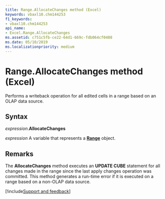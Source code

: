 ```yaml
---
title: Range.AllocateChanges method (Excel)
keywords: vbaxl10.chm144253
f1_keywords:
- vbaxl10.chm144253
api_name:
- Excel.Range.AllocateChanges
ms.assetid: c751c5fb-ce22-64d1-669c-fdb064cf0408
ms.date: 05/10/2019
ms.localizationpriority: medium
---
```



# Range.AllocateChanges method (Excel)

Performs a writeback operation for all edited cells in a range based on an OLAP data source.


## Syntax

_expression_.**AllocateChanges**

_expression_ A variable that represents a **[Range](Excel.Range(object).md)** object.


## Remarks

The **AllocateChanges** method executes an **UPDATE CUBE** statement for all changes made in the range since the last apply changes operation was committed. This method generates a run-time error if it is executed on a range based on a non-OLAP data source.




[!include[Support and feedback](~/includes/feedback-boilerplate.md)]